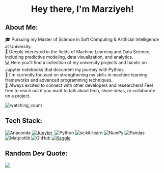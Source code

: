 <h1 align="center"> Hey there, I'm Marziyeh!</h1>

##  About Me:
🎓 Pursuing my Master of Science in Soft Computing & Artificial Intelligence at University.<br>
🎉 Deeply interested in the fields of Machine Learning and Data Science, including predictive modeling, data visualization, and analytics.<br>
💻 Here you'll find a collection of my university projects and hands-on Jupyter notebooks that document my journey with Python.<br>
🌱 I'm currently focused on strengthening my skills in machine learning frameworks and advanced programming techniques.<br>
🤝 Always excited to connect with other developers and researchers! Feel free to reach out if you want to talk about tech, share ideas, or collaborate on a project.<br>

<!--
🔭 I’m currently focused on advancing my Python skills and developing projects that integrate machine learning and data analysis.<br><br>🤖 I’m eager to collaborate on open-source projects, cross-functional teams, or initiatives that involve software development, problem-solving, and innovative solutions.<br><br>🤝 I’m seeking mentorship and guidance in advanced Python concepts, algorithms, and exploring emerging programming frameworks and tools.<br><br>🌱 I’m learning more about machine learning algorithms, data structures, and writing clean, efficient code.<br><br>💬 Feel free to ask me about Python programming, team collaboration in tech, software architecture, or strategies for success in computer science.
-->


<img src="https://komarev.com/ghpvc/?username=MarziyehAghabalasafar&color=blue" alt="watching_count" />


## Tech Stack:
<!--
![C++](https://img.shields.io/badge/c++-%2300599C.svg?style=for-the-badge&logo=c%2B%2B&logoColor=white) 
![Java](https://img.shields.io/badge/java-%23ED8B00.svg?style=for-the-badge&logo=openjdk&logoColor=white) 
![HTML5](https://img.shields.io/badge/html5-%23E34F26.svg?style=for-the-badge&logo=html5&logoColor=white) 
-->
![Anaconda](https://img.shields.io/badge/Anaconda-%2344A833.svg?style=for-the-badge&logo=anaconda&logoColor=white)
[![Jupyter](https://img.shields.io/badge/Jupyter-F37626.svg?style=for-the-badge&logo=Jupyter&logoColor=white)](https://jupyter.org/)&nbsp;
![Python](https://img.shields.io/badge/python-3670A0?style=for-the-badge&logo=python&logoColor=ffdd54) 
![scikit-learn](https://img.shields.io/badge/scikit--learn-%23F7931E.svg?style=for-the-badge&logo=scikit-learn&logoColor=white) 
![NumPy](https://img.shields.io/badge/numpy-%23013243.svg?style=for-the-badge&logo=numpy&logoColor=white) 
![Pandas](https://img.shields.io/badge/pandas-%23150458.svg?style=for-the-badge&logo=pandas&logoColor=white) 
![Matplotlib](https://img.shields.io/badge/Matplotlib-%23ffffff.svg?style=for-the-badge&logo=Matplotlib&logoColor=black) 
![GitHub](https://img.shields.io/badge/github-%23121011.svg?style=for-the-badge&logo=github&logoColor=white)
[![Kaggle](https://img.shields.io/badge/Kaggle-20BEFF.svg?style=for-the-badge&logo=Kaggle&logoColor=white)](https://www.kaggle.com/)&nbsp;
<!--
# 📊 GitHub Stats:
![](https://github-readme-stats.vercel.app/api/top-langs/?username=MarziyehAghabalasafar&theme=dark&hide_border=false&include_all_commits=false&count_private=false&layout=compact)<br/>
![](https://github-readme-stats.vercel.app/api?username=MarziyehAghabalasafar&theme=dark&hide_border=false&include_all_commits=false&count_private=false)<br/>
![](https://github-readme-streak-stats.herokuapp.com/?user=MarziyehAghabalasafar&theme=dark&hide_border=false)
-->

## Random Dev Quote:
![](https://quotes-github-readme.vercel.app/api?type=horizontal&theme=light)


<!-- 
### 🔝 Top Contributed Repo
![](https://github-contributor-stats.vercel.app/api?username=MarziyehAghabalasafar&limit=5&theme=gruvbox&combine_all_yearly_contributions=true)

---
[![](https://visitcount.itsvg.in/api?id=MarziyehAghabalasafar&icon=0&color=0)](https://visitcount.itsvg.in)
-->

